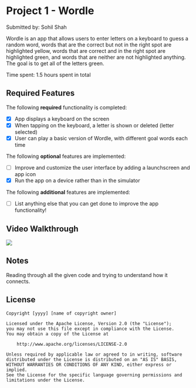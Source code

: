 # Project 1 - Wordle

Submitted by: Sohil Shah

Wordle is an app that allows users to enter letters on a keyboard to guess a random word, words that are the correct but not in the right spot are highlighted yellow, words that are correct and in the right spot are highlighted green, and words that are neither are not highlighted anything. The goal is to get all of the letters green.

Time spent: 1.5 hours spent in total

## Required Features

The following **required** functionality is completed:

- [x] App displays a keyboard on the screen
- [x] When tapping on the keyboard, a letter is shown or deleted (letter selected)
- [x] User can play a basic version of Wordle, with different goal words each time

The following **optional** features are implemented:

- [ ] Improve and customize the user interface by adding a launchscreen and app icon
- [x] Run the app on a device rather than in the simulator

The following **additional** features are implemented:

- [ ] List anything else that you can get done to improve the app functionality!

## Video Walkthrough

<div>
    <a href="https://www.loom.com/share/cc7c9aa337a44463a0a9376e888f290f">
    </a>
    <a href="https://www.loom.com/share/cc7c9aa337a44463a0a9376e888f290f">
      <img style="max-width:300px;" src="https://cdn.loom.com/sessions/thumbnails/cc7c9aa337a44463a0a9376e888f290f-with-play.gif">
    </a>
  </div>


## Notes

Reading through all the given code and trying to understand how it connects.

## License

    Copyright [yyyy] [name of copyright owner]

    Licensed under the Apache License, Version 2.0 (the "License");
    you may not use this file except in compliance with the License.
    You may obtain a copy of the License at

        http://www.apache.org/licenses/LICENSE-2.0

    Unless required by applicable law or agreed to in writing, software
    distributed under the License is distributed on an "AS IS" BASIS,
    WITHOUT WARRANTIES OR CONDITIONS OF ANY KIND, either express or implied.
    See the License for the specific language governing permissions and
    limitations under the License.
